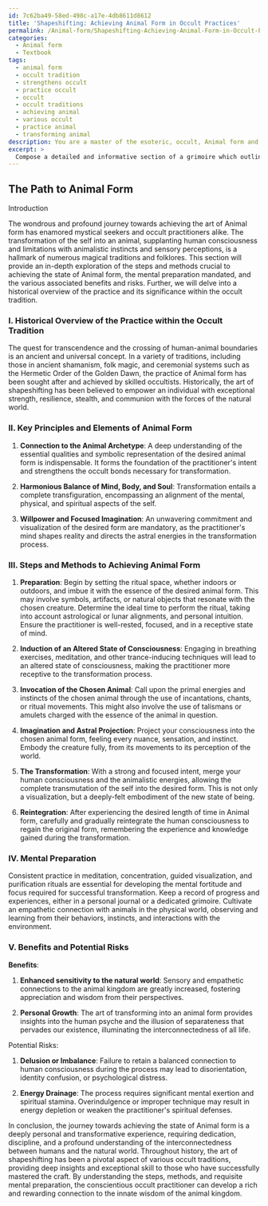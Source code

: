 ```yaml
---
id: 7c62ba49-58ed-498c-a17e-4db8611d8612
title: 'Shapeshifting: Achieving Animal Form in Occult Practices'
permalink: /Animal-form/Shapeshifting-Achieving-Animal-Form-in-Occult-Practices/
categories:
  - Animal form
  - Textbook
tags:
  - animal form
  - occult tradition
  - strengthens occult
  - practice occult
  - occult
  - occult traditions
  - achieving animal
  - various occult
  - practice animal
  - transforming animal
description: You are a master of the esoteric, occult, Animal form and education, you have written many textbooks on the subject in ways that provide students with rich and deep understanding of the subject. You are being asked to write textbook-like sections on a topic and you do it with full context, explainability, and reliability in accuracy to the true facts of the topic at hand, in a textbook style that a student would easily be able to learn from, in a rich, engaging, and contextual way. Always include relevant context (such as formulas and history), related concepts, and in a way that someone can gain deep insights from.
excerpt: > 
  Compose a detailed and informative section of a grimoire which outlines the deep knowledge and understanding necessary for an occult practitioner to achieve the state of Animal form, focusing on the steps and methods used in the transformation process, the mental preparation required, and any associated benefits or potential risks. Additionally, include a brief historical overview of the practice and its significance within the occult tradition.
---
```


## The Path to Animal Form

Introduction

The wondrous and profound journey towards achieving the art of Animal form has enamored mystical seekers and occult practitioners alike. The transformation of the self into an animal, supplanting human consciousness and limitations with animalistic instincts and sensory perceptions, is a hallmark of numerous magical traditions and folklores. This section will provide an in-depth exploration of the steps and methods crucial to achieving the state of Animal form, the mental preparation mandated, and the various associated benefits and risks. Further, we will delve into a historical overview of the practice and its significance within the occult tradition.

### I. Historical Overview of the Practice within the Occult Tradition

 The quest for transcendence and the crossing of human-animal boundaries is an ancient and universal concept. In a variety of traditions, including those in ancient shamanism, folk magic, and ceremonial systems such as the Hermetic Order of the Golden Dawn, the practice of Animal form has been sought after and achieved by skilled occultists. Historically, the art of shapeshifting has been believed to empower an individual with exceptional strength, resilience, stealth, and communion with the forces of the natural world. 

### II. Key Principles and Elements of Animal Form

1. **Connection to the Animal Archetype**: A deep understanding of the essential qualities and symbolic representation of the desired animal form is indispensable. It forms the foundation of the practitioner's intent and strengthens the occult bonds necessary for transformation.

2. **Harmonious Balance of Mind, Body, and Soul**: Transformation entails a complete transfiguration, encompassing an alignment of the mental, physical, and spiritual aspects of the self. 

3. **Willpower and Focused Imagination**: An unwavering commitment and visualization of the desired form are mandatory, as the practitioner's mind shapes reality and directs the astral energies in the transformation process.

### III. Steps and Methods to Achieving Animal Form

1. **Preparation**: Begin by setting the ritual space, whether indoors or outdoors, and imbue it with the essence of the desired animal form. This may involve symbols, artifacts, or natural objects that resonate with the chosen creature. Determine the ideal time to perform the ritual, taking into account astrological or lunar alignments, and personal intuition. Ensure the practitioner is well-rested, focused, and in a receptive state of mind.

2. **Induction of an Altered State of Consciousness**: Engaging in breathing exercises, meditation, and other trance-inducing techniques will lead to an altered state of consciousness, making the practitioner more receptive to the transformation process.

3. **Invocation of the Chosen Animal**: Call upon the primal energies and instincts of the chosen animal through the use of incantations, chants, or ritual movements. This might also involve the use of talismans or amulets charged with the essence of the animal in question.

4. **Imagination and Astral Projection**: Project your consciousness into the chosen animal form, feeling every nuance, sensation, and instinct. Embody the creature fully, from its movements to its perception of the world.

5. **The Transformation**: With a strong and focused intent, merge your human consciousness and the animalistic energies, allowing the complete transmutation of the self into the desired form. This is not only a visualization, but a deeply-felt embodiment of the new state of being.

6. **Reintegration**: After experiencing the desired length of time in Animal form, carefully and gradually reintegrate the human consciousness to regain the original form, remembering the experience and knowledge gained during the transformation.

### IV. Mental Preparation

Consistent practice in meditation, concentration, guided visualization, and purification rituals are essential for developing the mental fortitude and focus required for successful transformation. Keep a record of progress and experiences, either in a personal journal or a dedicated grimoire. Cultivate an empathetic connection with animals in the physical world, observing and learning from their behaviors, instincts, and interactions with the environment.

### V. Benefits and Potential Risks

**Benefits**:

1. **Enhanced sensitivity to the natural world**: Sensory and empathetic connections to the animal kingdom are greatly increased, fostering appreciation and wisdom from their perspectives.
  
2. **Personal Growth**: The art of transforming into an animal form provides insights into the human psyche and the illusion of separateness that pervades our existence, illuminating the interconnectedness of all life.

Potential Risks:

1. **Delusion or Imbalance**: Failure to retain a balanced connection to human consciousness during the process may lead to disorientation, identity confusion, or psychological distress.

2. **Energy Drainage**: The process requires significant mental exertion and spiritual stamina. Overindulgence or improper technique may result in energy depletion or weaken the practitioner's spiritual defenses.

In conclusion, the journey towards achieving the state of Animal form is a deeply personal and transformative experience, requiring dedication, discipline, and a profound understanding of the interconnectedness between humans and the natural world. Throughout history, the art of shapeshifting has been a pivotal aspect of various occult traditions, providing deep insights and exceptional skill to those who have successfully mastered the craft. By understanding the steps, methods, and requisite mental preparation, the conscientious occult practitioner can develop a rich and rewarding connection to the innate wisdom of the animal kingdom.
